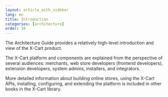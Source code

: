 ```yaml
---
layout: article_with_sidebar
lang: en
title: Introduction
categories: [architecture]
order: 10
---
```


The Architecture Guide provides a relatively high-level introduction and view of the X-Cart  product.

The X-Cart  platform and components are explained from the perspective of several audiences: merchants, web store developers (frontend developers), extension developers, system admins, installers, and integrators.

More detailed information about building online stores, using the X-Cart  APIs, installing, configuring, and extending the platform is included in other books in the X-Cart  library.
